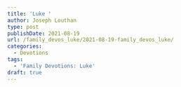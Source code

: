 ```yaml
---
title: 'Luke '
author: Joseph Louthan
type: post
publishDate: 2021-08-19
url: /family_devos_luke/2021-08-19-family_devos_luke/
categories:
  - Devotions
tags:
  - 'Family Devotions: Luke'
draft: true
---
```

